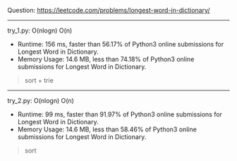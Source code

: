 Question: https://leetcode.com/problems/longest-word-in-dictionary/

---

try_1.py: O(nlogn) O(n)

* Runtime: 156 ms, faster than 56.17% of Python3 online submissions for Longest Word in Dictionary.
* Memory Usage: 14.6 MB, less than 74.18% of Python3 online submissions for Longest Word in Dictionary.

> sort + trie

---

try_2.py: O(nlogn) O(n)

* Runtime: 99 ms, faster than 91.97% of Python3 online submissions for Longest Word in Dictionary.
* Memory Usage: 14.6 MB, less than 58.46% of Python3 online submissions for Longest Word in Dictionary.

> sort
